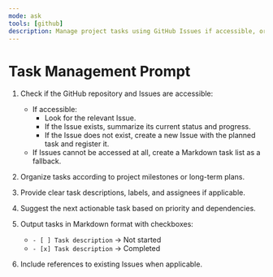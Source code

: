 ```yaml
---
mode: ask
tools: [github]
description: Manage project tasks using GitHub Issues if accessible, or fallback to Markdown checklists.
---
```


# Task Management Prompt

1. Check if the GitHub repository and Issues are accessible:
   - If accessible:
     - Look for the relevant Issue.
     - If the Issue exists, summarize its current status and progress.
     - If the Issue does not exist, create a new Issue with the planned task and register it.
   - If Issues cannot be accessed at all, create a Markdown task list as a fallback.

2. Organize tasks according to project milestones or long-term plans.

3. Provide clear task descriptions, labels, and assignees if applicable.

4. Suggest the next actionable task based on priority and dependencies.

5. Output tasks in Markdown format with checkboxes:
   - `- [ ] Task description` → Not started
   - `- [x] Task description` → Completed

6. Include references to existing Issues when applicable.
